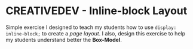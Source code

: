# CREATIVEDEV - Inline-block Layout

Simple exercise I designed to teach my students how to use ``display: inline-block;`` to create a *page layout*. I also, design this exercise to help my students understand better the **Box-Model**. 
